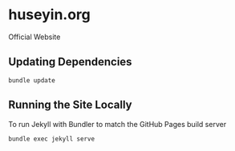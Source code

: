 # huseyin.org
Official Website

## Updating Dependencies
```
bundle update
```

## Running the Site Locally
To run Jekyll with Bundler to match the GitHub Pages build server
```
bundle exec jekyll serve
```
